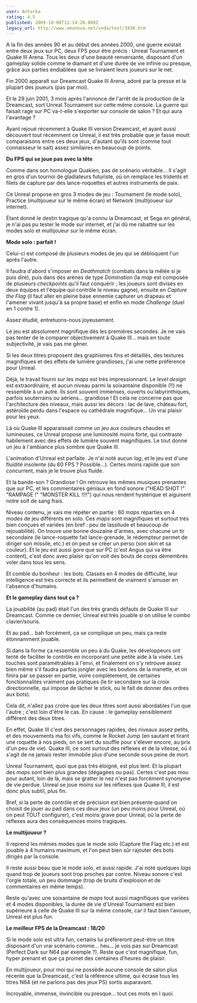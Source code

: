 ```yaml
---
user: Antarka
rating: 4.5
published: 2009-10-08T12:14:20.000Z
legacy_url: http://www.emunova.net/veda/test/3430.htm
---
```

A la fin des années 90 et au début des années 2000, une guerre existait entre deux jeux sur PC, deux FPS pour être précis : Unreal Tournament et Quake III Arena. Tous les deux d'une beauté renversante, disposant d'un gameplay solide comme le diamant et d'une durée de vie infinie ou presque, grâce aux parties endiablées que se livraient leurs joueurs sur le net.  

  

Fin 2000 apparaît sur Dreamcast Quake III Arena, adoré par la presse et la plupart des joueurs (pas par moi).  

  

Et le 29 juin 2001, 3 mois après l'annonce de l'arrêt de la production de la Dreamcast, sort Unreal Tournament sur cette même console. La guerre qui faisait rage sur PC va-t-elle s'exporter sur console de salon ? Et qui aura l'avantage ?  

  

Ayant rejoué récemment à Quake III version Dreamcast, et ayant aussi découvert tout récemment ce Unreal, il est très probable que je fasse moult comparaisons entre ces deux jeux, d'autant qu'ils sont (comme tout connaisseur le sait) assez similaires en beaucoup de points.  

  

**Du FPS qui se joue pas avec la tête**  

  

Comme dans son homologue Quakien, pas de scénario véritable... Il s'agit en gros d'un tournoi de gladiateurs futuriste, où on remplace les tridents et filets de capture par des lance-roquettes et autres instruments de paix.  

  

Ce Unreal propose en gros 3 modes de jeu : Tournament (le mode solo), Practice (multijoueur sur le même écran) et Network (multijoueur sur internet).  

  

Étant donné le destin tragique qu'a connu la Dreamcast, et Sega en général, je n'ai pas pu tester le mode sur internet, et j'ai dû me rabattre sur les modes solo et multijoueur sur le même écran.  

  

**Mode solo : parfait !**  

  

Celui-ci est composé de plusieurs modes de jeu qui se débloquent l'un après l'autre.  

  

Il faudra d'abord s'imposer en _Deathmatch_ (combats dans la mêlée si je puis dire), puis dans des arènes de type _Domination_ (la _map_ est composée de plusieurs _checkpoints_ qu'il faut conquérir ; les joueurs sont divisés en deux équipes et l'équipe qui contrôle le niveau gagne), ensuite en _Capture the Flag_ (il faut aller en pleine base ennemie capturer un drapeau et l'amener vivant jusqu'à sa propre base) et enfin en mode _Challenge_ (duel en 1 contre 1).  

  

Assez étudié, entretuons-nous joyeusement.  

  

Le jeu est absolument magnifique dès les premières secondes. Je ne vais pas tenter de le comparer objectivement à Quake III... mais en toute subjectivité, je vais pas me gêner.  

  

Si les deux titres proposent des graphismes fins et détaillés, des textures magnifiques et des effets de lumière grandioses, j'ai une nette préférence pour Unreal.  

  

Déjà, le travail fourni sur les _maps_ est très impressionnant. Le _level design_ est extraordinaire, et aucun niveau parmi la soixantaine disponible (!!) ne ressemble à un autre. Ils sont souvent immenses, ouverts ou labyrinthiques, parfois souterrains ou aériens... grandiose ! Et cela ne concerne pas que l'architecture des niveaux, mais aussi les décors : lac de lave, château fort, astéroïde perdu dans l'espace ou cathédrale magnifique... Un vrai plaisir pour les yeux.  

  

Là où Quake III apparaissait comme un jeu aux couleurs chaudes et lumineuses, ce Unreal propose une luminosité moins forte, qui contraste habilement avec des effets de lumière souvent magnifiques. Le tout donne un jeu à l'ambiance plus sombre que Quake III.  

  

L'animation d'Unreal est parfaite. Je n'ai noté aucun _lag_, et le jeu est d'une fluidité insolente (du 60 FPS ? Possible...). Certes moins rapide que son concurrent, mais je le trouve plus fluide.  

  

Et la bande-son ? Grandiose ! On retrouve les mêmes musiques prenantes que sur PC, et les commentaires géniaux en fond sonore ("HEAD SHOT !" "RAMPAGE !" "MONSTER KILL !!!!") qui nous rendent hystérique et aiguisent notre soif de sang frais.  

  

Niveau contenu, je vais me répéter en partie : 60 _maps_ réparties en 4 modes de jeu différents en solo. Ces _maps_ sont magnifiques et surtout très bien conçues et variées (en bref : peu de lassitude et beaucoup de rejouabilité). On trouve une bonne douzaine d'armes, avec chacune un tir secondaire (le lance-roquette fait lance-grenade, le rédempteur permet de diriger son missile, etc.) et on peut se créer un perso (son _skin_ et sa couleur). Et le jeu est aussi gore que sur PC (c'est Angus qui va être content), c'est donc avec plaisir qu'on voit des bouts de corps démembrés voler dans tous les sens.  

  

Et comble du bonheur : les bots. Classés en 4 modes de difficulté, leur intelligence est très correcte et ils permettent de vraiment s'amuser en l'absence d'humains.  

  

**Et le gameplay dans tout ça ?**  

  

La jouabilité (au pad) était l'un des très grands défauts de Quake III sur Dreamcast. Comme ce dernier, Unreal est très jouable si on utilise le combo clavier/souris.  

  

Et au pad... bah forcément, ça se complique un peu, mais ça reste étonnamment jouable.  

  

Si dans la forme ça ressemble un peu à du Quake, les développeurs ont tenté de faciliter le contrôle en incorporant une petite aide à la visée. Les touches sont paramétrables à l'envi, et finalement on s'y retrouve assez bien même s'il faudra parfois jongler avec les boutons de la manette, et on finira par se passer en partie, voire complètement, de certaines fonctionnalités vraiment pas pratiques (le tir secondaire sur la croix directionnelle, qui impose de lâcher le stick, ou le fait de donner des ordres aux bots).  

  

Cela dit, n'allez pas croire que les deux titres sont aussi abordables l'un que l'autre ; c'est loin d'être le cas. En cause : le gameplay sensiblement différent des deux titres.  

  

En effet, Quake III c'est des personnages rapides, des niveaux assez petits, et des mouvements ma foi vifs, comme le Rocket Jump (en sautant et tirant une roquette à nos pieds, on se sert du souffle pour s'élever encore, au prix d'un peu de vie). Quake III, ce sont surtout des réflexes et de la vitesse, où il s'agit de ne jamais rester immobile plus d'une seconde sous peine de mort.  

  

Unreal Tournament, quoi que pas très éloigné, est plus lent. Et la plupart des _maps_ sont bien plus grandes (dégagées ou pas). Certes c'est pas mou pour autant, loin de là, mais se gratter le nez n'est pas forcément synonyme de vie perdue. Unreal se joue moins sur les réflexes que Quake III, il est donc plus subtil, plus fin.  

  

Bref, si la perte de contrôle et de précision est bien présente quand on choisit de jouer au pad dans ces deux jeux (un peu moins pour Unreal, où on peut TOUT configurer), c'est moins grave pour Unreal, où la perte de réflexes aura des conséquences moins tragiques.  

  

**Le multijoueur ?**  

  

Il reprend les mêmes modes que le mode solo (Capture the Flag etc.) et est jouable à 4 humains maximum, et l'on peut bien sûr rajouter des bots dirigés par la console.  

  

Il reste aussi beau que le mode solo, et aussi rapide. J'ai noté quelques _lags_ quand trop de joueurs sont trop proches par contre. Niveau sonore c'est l'orgie totale, un peu dommage (trop de bruits d'explosion et de commentaires en même temps).  

  

Reste qu'avec une soixantaine de _maps_ tout aussi magnifiques que variées et 4 modes disponibles, la durée de vie d'Unreal Tournament est bien supérieure à celle de Quake III sur la même console, car il faut bien l'avouer, Unreal est plus fun.  

  

**Le meilleur FPS de la Dreamcast : 18/20**  

  

Si le mode solo est ultra fun, certains lui préfèreront peut-être un titre disposant d'un vrai scénario comme... heu... je vois pas sur Dreamcast (Perfect Dark sur N64 par exemple ?). Reste que c'est magnifique, fun, hyper prenant et que ça promet des centaines d'heures de plaisir.  

  

En multijoueur, pour moi qui ne possède aucune console de salon plus récente que la Dreamcast, c'est la référence ultime, qui écrase tous les titres N64 (et ne parlons pas des jeux PS) sortis auparavant.  

  

Incroyable, immense, invincible ou presque... tout ces mots en I quoi.